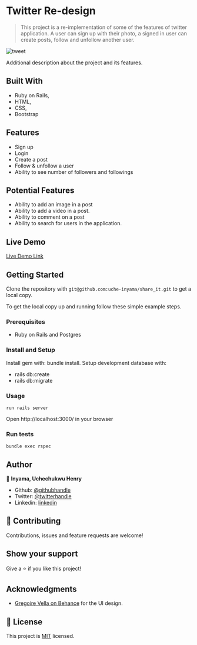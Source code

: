 # Twitter Re-design

> This project is a re-implementation of some of the features of twitter application.
> A user can sign up with their photo, a signed in user can create posts, follow and unfollow another user.

![tweet](https://user-images.githubusercontent.com/46329537/97231844-74843f00-17dc-11eb-8c8e-355b7c567d94.png)

Additional description about the project and its features.

## Built With

- Ruby on Rails,
- HTML,
- CSS,
- Bootstrap

## Features

- Sign up
- Login
- Create a post
- Follow & unfollow a user
- Ability to see number of followers and followings

## Potential Features
- Ability to add an image in a post
- Ability to add a video in a post.
- Ability to comment on a post
- Ability to search for users in the application.

## Live Demo

[Live Demo Link](https://gentle-headland-27526.herokuapp.com/)

## Getting Started

Clone the repository with `git@github.com:uche-inyama/share_it.git` to get a local copy.

To get the local copy up and running follow these simple example steps.

### Prerequisites

- Ruby on Rails and Postgres

### Install and Setup

Install gem with: bundle install.
Setup development database with:

- rails db:create
- rails db:migrate

### Usage

    run rails server

Open http://localhost:3000/ in your browser

### Run tests

    bundle exec rspec


## Author

👤 **Inyama, Uchechukwu Henry**

- Github: [@githubhandle](https://github.com/uche-inyama)
- Twitter: [@twitterhandle](https://twitter.com/euuoc)
- Linkedin: [linkedin](https://www.linkedin.com/in/uchechukwu-inyama-b3429a105/)

## 🤝 Contributing

Contributions, issues and feature requests are welcome!

## Show your support

Give a ⭐️ if you like this project!

## Acknowledgments

- [Gregoire Vella on Behance](https://www.behance.net/gallery/14286087/Twitter-Redesign-of-UI-details) for the UI design.

## 📝 License

This project is [MIT](lic.url) licensed.
